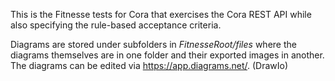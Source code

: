 This is the Fitnesse tests for Cora that exercises the Cora REST API while also specifying the rule-based acceptance criteria.

Diagrams are stored under subfolders in *FitnesseRoot/files* where the diagrams themselves are in one folder and their exported images in another.  
The diagrams can be edited via https://app.diagrams.net/. (DrawIo)